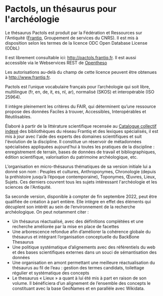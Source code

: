 # Pactols, un thésaurus pour l'archéologie
<p>Le thésaurus Pactols est produit par la Fédération et Ressources sur l'Antiquité (<a href="http://www.frantiq.fr" target="_blank">Frantiq</a>, Groupement de services du CNRS). Il est mis à disposition selon les termes de la licence <a [href="https://fr.wikipedia.org/wiki/Open_Database_License" target="_blank">ODC Open Database License (ODbL)</a></p>
Il est librement consultable ici: <a href="http://pactols.frantiq.fr" target="_blank">http://pactols.frantiq.fr</a>.
Il est aussi accessible via le Webservices REST de <a href="https://github.com/miledrousset/opentheso" target="_blank">Opentheso</a> 
<p>Les autorisations au-delà du champ de cette licence peuvent être obtenues à <a href="http://www.frantiq.fr" target="_blank">http://www.frantiq.fr</a>.</p>

Pactols est l’unique vocabulaire français pour l’archéologie qui soit libre, multilingue (fr, en, de, it, es, nl, ar), normalisé (SKOS) et interopérable (ISO 25964).

Il intègre pleinement les critères du FAIR, qui déterminent qu’une ressource propose des données Faciles à trouver, Accessibles, Interopérables et Réutilisables.

Élaboré à partir de la littérature scientifique recensée au <a href="http://catalogue.frantiq.fr" target="_blank">Catalogue collectif indexé</a> des bibliothèques du réseau Frantiq et des lexiques spécialisés, il est mis à jour avec l'aide des experts des domaines scientifiques et suit l'évolution de la discipline.
Il constitue un réservoir de métadonnées spécialisées appliquées aujourd’hui à toutes les pratiques de la discipline : enregistrement de terrain, bases de données de travail et bibliographiques, édition scientifique, valorisation du patrimoine archéologique, etc.

L’organisation en micro-thésaurus thématiques de sa version initiale lui a donné son nom : Peuples et cultures, Anthroponymes, Chronologie (depuis la préhistoire jusqu’à l’époque contemporaine), Toponymes, Œuvres, Lieux, Sujets. Ces derniers couvrent tous les sujets intéressant l'archéologie et les sciences de l'Antiquité.

Sa seconde version, disponible à compter de fin septembre 2022, peut être qualifiée de création à part entière. Elle intègre en effet des éléments qui décuplent son intérêt au sein de l’environnement de la recherche archéologique.
On peut notamment citer :
- Un thésaurus réactualisé, avec des définitions complétées et une recherche améliorée par la mise en place de facettes
- Une arborescence refondue afin d’améliorer la cohérence globale du thésaurus et intégrant l’organisation conceptuelle du BackBone Thesaurus
- Une politique systématique d’alignements avec des référentiels du web et des bases
scientifiques externes dans un souci de sémantisation des données
- Une organisation en amont permettant une meilleure réactualisation du thésaurus au fil de l’eau : gestion des termes candidats, toilettage régulier et systématique des concepts
- Le thesaurus « Lieux » a quant à lui été mis à part en raison de son volume. Il bénéficiera d’un alignement de l’ensemble des concepts le constituant avec la base GeoNames et en parallèle avec Wikidata.
